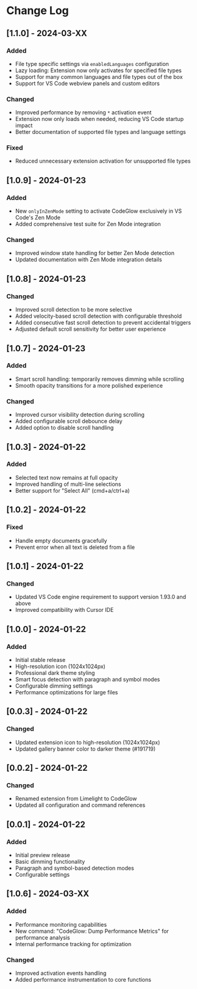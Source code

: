 # Change Log

## [1.1.0] - 2024-03-XX

### Added
- File type specific settings via `enabledLanguages` configuration
- Lazy loading: Extension now only activates for specified file types
- Support for many common languages and file types out of the box
- Support for VS Code webview panels and custom editors

### Changed
- Improved performance by removing `*` activation event
- Extension now only loads when needed, reducing VS Code startup impact
- Better documentation of supported file types and language settings

### Fixed
- Reduced unnecessary extension activation for unsupported file types

## [1.0.9] - 2024-01-23

### Added
- New `onlyInZenMode` setting to activate CodeGlow exclusively in VS Code's Zen Mode
- Added comprehensive test suite for Zen Mode integration

### Changed
- Improved window state handling for better Zen Mode detection
- Updated documentation with Zen Mode integration details

## [1.0.8] - 2024-01-23
### Changed
- Improved scroll detection to be more selective
- Added velocity-based scroll detection with configurable threshold
- Added consecutive fast scroll detection to prevent accidental triggers
- Adjusted default scroll sensitivity for better user experience

## [1.0.7] - 2024-01-23
### Added
- Smart scroll handling: temporarily removes dimming while scrolling
- Smooth opacity transitions for a more polished experience
### Changed
- Improved cursor visibility detection during scrolling
- Added configurable scroll debounce delay
- Added option to disable scroll handling

## [1.0.3] - 2024-01-22
### Added
- Selected text now remains at full opacity
- Improved handling of multi-line selections
- Better support for "Select All" (cmd+a/ctrl+a)

## [1.0.2] - 2024-01-22
### Fixed
- Handle empty documents gracefully
- Prevent error when all text is deleted from a file

## [1.0.1] - 2024-01-22
### Changed
- Updated VS Code engine requirement to support version 1.93.0 and above
- Improved compatibility with Cursor IDE

## [1.0.0] - 2024-01-22
### Added
- Initial stable release
- High-resolution icon (1024x1024px)
- Professional dark theme styling
- Smart focus detection with paragraph and symbol modes
- Configurable dimming settings
- Performance optimizations for large files

## [0.0.3] - 2024-01-22
### Changed
- Updated extension icon to high-resolution (1024x1024px)
- Updated gallery banner color to darker theme (#191719)

## [0.0.2] - 2024-01-22
### Changed
- Renamed extension from Limelight to CodeGlow
- Updated all configuration and command references

## [0.0.1] - 2024-01-22
### Added
- Initial preview release
- Basic dimming functionality
- Paragraph and symbol-based detection modes
- Configurable settings

## [1.0.6] - 2024-03-XX

### Added
- Performance monitoring capabilities
- New command: "CodeGlow: Dump Performance Metrics" for performance analysis
- Internal performance tracking for optimization

### Changed
- Improved activation events handling
- Added performance instrumentation to core functions